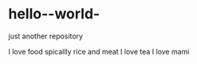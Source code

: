 # hello--world-
just another repository
 
 I love food spicallly rice and meat 
 I love tea 
 I love mami
